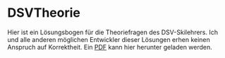 # DSVTheorie
Hier ist ein Lösungsbogen für die Theoriefragen des DSV-Skilehrers. Ich und alle anderen möglichen Entwickler dieser Lösungen erhen keinen Anspruch auf Korrektheit.
Ein [PDF](https://gitlab.com/Sparkier/DSVTheorie/blob/master/LaTex/solution.pdf) kann hier herunter geladen werden.